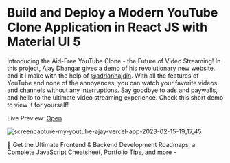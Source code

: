 # Build and Deploy a Modern YouTube Clone Application in React JS with Material UI 5

Introducing the Aid-Free YouTube Clone - the Future of Video Streaming! In this project, Ajay Dhangar gives a demo of his revolutionary new website.  and it I make with the help of [@adrianhajdin](https://github.com/adrianhajdin). With all the features of YouTube and none of the annoyances, you can watch your favorite videos and channels without any interruptions. Say goodbye to ads and paywalls, and hello to the ultimate video streaming experience. Check this short demo to view it for yourself!

Live Preview: [Open](https://my-youtube-ajay.vercel.app/)

![screencapture-my-youtube-ajay-vercel-app-2023-02-15-19_17_45](https://user-images.githubusercontent.com/99037494/219045173-5c07392a-737b-4acb-82bd-85df924e6e9f.png)


📙 Get the Ultimate Frontend & Backend Development Roadmaps, a Complete JavaScript Cheatsheet, Portfolio Tips, and more - 
